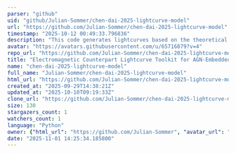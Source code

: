 ```yaml
---
parser: "github"
uid: "github/Julian-Sommer/chen-dai-2025-lightcurve-model"
url: "https://github.com/Julian-Sommer/chen-dai-2025-lightcurve-model"
timestamp: "2025-10-12 00:49:33.796836"
description: "This code generates lightcurves based on the theoretical model of electromagnetic counterparts of BBH mergers embedded in AGN disks from Chen & Dai (2025), ApJ, 987, 214."
avatar: "https://avatars.githubusercontent.com/u/65716879?v=4"
repo_url: "https://github.com/Julian-Sommer/chen-dai-2025-lightcurve-model"
title: "Electromagnetic Counterpart Lightcurve Toolkit for AGN-Embedded BBH Mergers"
name: "chen-dai-2025-lightcurve-model"
full_name: "Julian-Sommer/chen-dai-2025-lightcurve-model"
html_url: "https://github.com/Julian-Sommer/chen-dai-2025-lightcurve-model"
created_at: "2025-09-29T14:38:21Z"
updated_at: "2025-10-10T09:19:33Z"
clone_url: "https://github.com/Julian-Sommer/chen-dai-2025-lightcurve-model.git"
size: 130
stargazers_count: 1
watchers_count: 1
language: "Python"
owner: {"html_url": "https://github.com/Julian-Sommer", "avatar_url": "https://avatars.githubusercontent.com/u/65716879?v=4", "login": "Julian-Sommer", "type": "User"}
date: "2025-11-01 14:25:34.185800"
---
```

